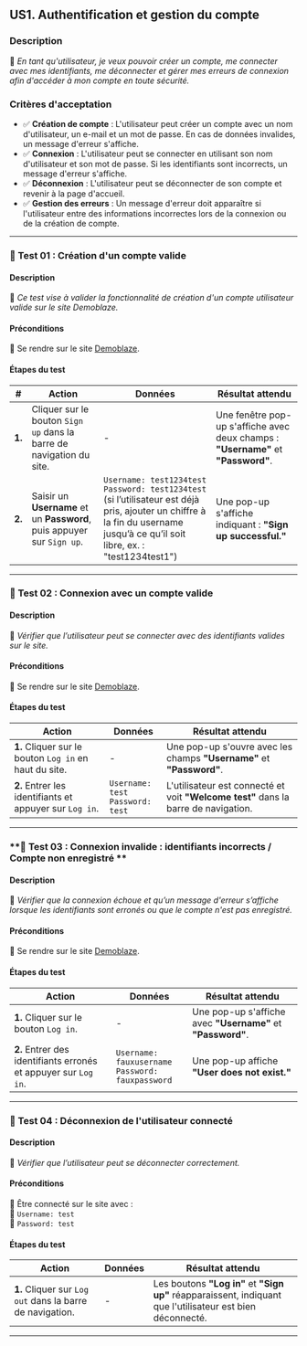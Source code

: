 ## **US1. Authentification et gestion du compte** 

### **Description**  
📌 *En tant qu'utilisateur, je veux pouvoir créer un compte, me connecter avec mes identifiants, me déconnecter et gérer mes erreurs de connexion afin d'accéder à mon compte en toute sécurité.*  

### **Critères d'acceptation**  
- ✅ **Création de compte** : L'utilisateur peut créer un compte avec un nom d'utilisateur, un e-mail et un mot de passe. En cas de données invalides, un message d'erreur s'affiche.  
- ✅ **Connexion** : L'utilisateur peut se connecter en utilisant son nom d'utilisateur et son mot de passe. Si les identifiants sont incorrects, un message d'erreur s'affiche.  
- ✅ **Déconnexion** : L'utilisateur peut se déconnecter de son compte et revenir à la page d'accueil.  
- ✅ **Gestion des erreurs** : Un message d'erreur doit apparaître si l'utilisateur entre des informations incorrectes lors de la connexion ou de la création de compte.  

---

### **🔹 Test 01 : Création d'un compte valide**  

#### **Description**  
🎯 *Ce test vise à valider la fonctionnalité de création d'un compte utilisateur valide sur le site Demoblaze.*  

#### **Préconditions**  
📍 Se rendre sur le site [Demoblaze](https://www.demoblaze.com).  

#### **Étapes du test**  

| **#** | **Action** | **Données** | **Résultat attendu** |
|-------|------------|-------------|----------------------|
| **1.** | Cliquer sur le bouton `Sign up` dans la barre de navigation du site. | - | Une fenêtre pop-up s'affiche avec deux champs : **"Username"** et **"Password"**. |
| **2.** | Saisir un **Username** et un **Password**, puis appuyer sur `Sign up`. | `Username: test1234test`<br>`Password: test1234test`<br>(si l’utilisateur est déjà pris, ajouter un chiffre à la fin du username jusqu’à ce qu’il soit libre, ex. : "test1234test1") | Une pop-up s'affiche indiquant : **"Sign up successful."** |

---

### **🔹 Test 02 : Connexion avec un compte valide**  

#### **Description**  
🎯 *Vérifier que l’utilisateur peut se connecter avec des identifiants valides sur le site.*  

#### **Préconditions**  
📍 Se rendre sur le site [Demoblaze](https://www.demoblaze.com).  

#### **Étapes du test**  
| **Action** | **Données** | **Résultat attendu** |
|------------|-------------|----------------------|
| **1.** Cliquer sur le bouton `Log in` en haut du site. | - | Une pop-up s'ouvre avec les champs **"Username"** et **"Password"**. |
| **2.** Entrer les identifiants et appuyer sur `Log in`. | `Username: test`<br>`Password: test` | L'utilisateur est connecté et voit **"Welcome test"** dans la barre de navigation. |

---

### **🔹 Test 03 : Connexion invalide : identifiants incorrects / Compte non enregistré **  

#### **Description**  
🎯 *Vérifier que la connexion échoue et qu’un message d'erreur s’affiche lorsque les identifiants sont erronés ou que le compte n'est pas enregistré.*  

#### **Préconditions**  
📍 Se rendre sur le site [Demoblaze](https://www.demoblaze.com).  

#### **Étapes du test**  
| **Action** | **Données** | **Résultat attendu** |
|------------|-------------|----------------------|
| **1.** Cliquer sur le bouton `Log in`. | - | Une pop-up s'affiche avec **"Username"** et **"Password"**. |
| **2.** Entrer des identifiants erronés et appuyer sur `Log in`. | `Username: fauxusername`<br>`Password: fauxpassword` | Une pop-up affiche **"User does not exist."** |

---

### **🔹 Test 04 : Déconnexion de l'utilisateur connecté**  

#### **Description**  
🎯 *Vérifier que l’utilisateur peut se déconnecter correctement.*  

#### **Préconditions**  
📍 Être connecté sur le site avec :  
🔑 `Username: test`  
🔑 `Password: test`  

#### **Étapes du test**  
| **Action** | **Données** | **Résultat attendu** |
|------------|-------------|----------------------|
| **1.** Cliquer sur `Log out` dans la barre de navigation. | - | Les boutons **"Log in"** et **"Sign up"** réapparaissent, indiquant que l'utilisateur est bien déconnecté. |

---



